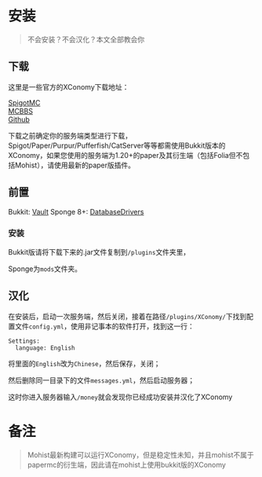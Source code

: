 # 安装

>不会安装？不会汉化？本文全部教会你

## 下载

这里是一些官方的XConomy下载地址：

[SpigotMC](https://www.spigotmc.org/resources/xconomy.75669/)  
[MCBBS](https://www.mcbbs.net/thread-962904-1-1.html)  
[Github](https://github.com/YiC200333/XConomy/releases/)  

下载之前确定你的服务端类型进行下载，Spigot/Paper/Purpur/Pufferfish/CatServer等等都需使用Bukkit版本的XConomy，如果您使用的服务端为1.20+的paper及其衍生端（包括Folia但不包括Mohist），请使用最新的paper版插件。

## 前置

Bukkit: [Vault](https://www.spigotmc.org/resources/vault.34315/)
Sponge 8+: [DatabaseDrivers](https://github.com/YiC200333/DatabaseDrivers/releases)

### 安装

Bukkit版请将下载下来的.jar文件复制到`/plugins`文件夹里，

Sponge为`mods`文件夹。

## 汉化

在安装后，启动一次服务端，然后关闭，接着在路径`/plugins/XConomy/`下找到配置文件`config.yml`，使用非记事本的软件打开，找到这一行：
```
Settings:
  language: English
```
将里面的`English`改为`Chinese`，然后保存，关闭；

然后删除同一目录下的文件`messages.yml`，然后启动服务器；

这时你进入服务器输入`/money`就会发现你已经成功安装并汉化了XConomy

# **备注**

> Mohist最新构建可以运行XConomy，但是稳定性未知，并且mohist不属于papermc的衍生端，因此请在mohist上使用bukkit版的XConomy